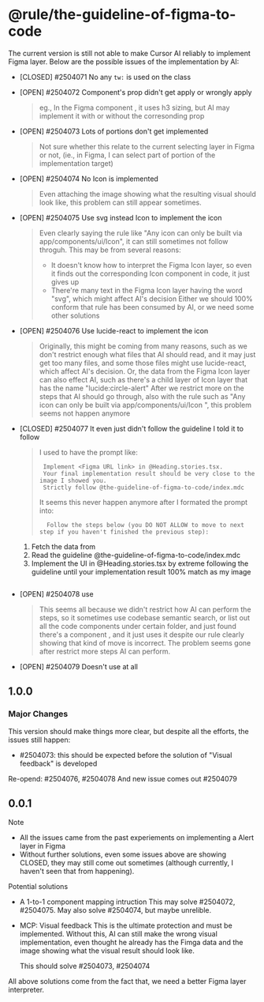 # @rule/the-guideline-of-figma-to-code

The current version is still not able to make Cursor AI reliably to implement Figma layer.
Below are the possible issues of the implementation by AI:

- [CLOSED] #2504071 No any `tw:` is used on the class
- [OPEN] #2504072 Component's prop didn't get apply or wrongly apply
  > eg.,
  > In the Figma component <Heading>, it uses h3 sizing,
  > but AI may implement it with or without the corresonding prop
- [OPEN] #2504073 Lots of portions don't get implemented
  > Not sure whether this relate to the current selecting layer in Figma or not,
  > (ie., in Figma, I can select part of portion of the implementation target)
- [OPEN] #2504074 No Icon is implemented
  > Even attaching the image showing what the resulting visual should look like,
  > this problem can still appear sometimes.
- [OPEN] #2504075 Use svg instead Icon to implement the icon
  > Even clearly saying the rule like "Any icon can only be built via app/components/ui/Icon", it can still sometimes not follow throguh.
  > This may be from several reasons:
  >
  > - It doesn't know how to interpret the Figma Icon layer, so even it finds out the corresponding Icon component in code, it just gives up
  > - There're many text in the Figma Icon layer having the word "svg", which might affect AI's decision
  >   Either we should 100% conform that rule has been consumed by AI,
  >   or we need some other solutions
- [OPEN] #2504076 Use lucide-react to implement the icon
  > Originally, this might be coming from many reasons,
  > such as we don't restrict enough what files that AI should read,
  > and it may just get too many files, and some those files might use lucide-react, which affect AI's decision.
  > Or, the data from the Figma Icon layer can also effect AI, such as
  > there's a child layer of Icon layer that has the name "lucide:circle-alert"
  > After we restrict more on the steps that AI should go through, also with the rule such as "Any icon can only be built via app/components/ui/Icon ", this problem seems not happen anymore
- [CLOSED] #2504077 It even just didn't follow the guideline I told it to follow

  > I used to have the prompt like:
  >
  > ```
  >  Implement <Figma URL link> in @Heading.stories.tsx.
  >  Your final implementation result should be very close to the image I showed you.
  >  Strictly follow @the-guideline-of-figma-to-code/index.mdc
  > ```
  >
  > It seems this never happen anymore after I formated the prompt into:
  >
  > ```
  >   Follow the steps below (you DO NOT ALLOW to move to next step if you haven't finished the previous step):
  > ```

  1. Fetch the data from <Figma URL link>
  2. Read the guideline @the-guideline-of-figma-to-code/index.mdc
  3. Implement the UI in @Heading.stories.tsx by extreme following the guideline until your implementation result 100% match as my image
     > ```
     >
     > ```
- [OPEN] #2504078 use <Alert>
  > This seems all because we didn't restrict how AI can perform the steps,
  > so it sometimes use codebase semantic search, or list out all the code components under certain folder, and just found there's a component <Alert>, and it just uses it despite our
  > rule clearly showing that kind of move is incorrect.
  > The problem seems gone after restrict more steps AI can perform.
- [OPEN] #2504079 Doesn't use <Heading> at all

## 1.0.0

### Major Changes

This version should make things more clear, but despite all the efforts,
the issues still happen:
- #2504073: this should be expected before the solution of "Visual feedback" is developed

Re-opend: #2504076, #2504078
And new issue comes out #2504079

## 0.0.1

Note
- All the issues came from the past experiements on implementing a Alert layer in Figma
- Without further solutions, even some issues above are showing CLOSED, they may still come out sometimes (although currently, I haven't seen that from happening).

Potential solutions
- A 1-to-1 component mapping intruction
  This may solve #2504072, #2504075.
  May also solve #2504074, but maybe unrelible.

- MCP: Visual feedback
  This is the ultimate protection and must be implemented.
  Without this, AI can still make the wrong visual implementation,
  even thought he already has the Fimga data and the image showing what the visual result should look like.

  This should solve #2504073, #2504074

All above solutions come from the fact that, we need a better Figma layer interpreter.
